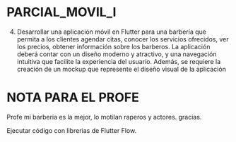 # PARCIAL_MOVIL_I

4.	Desarrollar una aplicación móvil en Flutter para una barbería que permita a los clientes agendar citas, conocer los servicios ofrecidos, ver los precios, obtener información sobre los barberos. La aplicación deberá contar con un diseño moderno y atractivo, y una navegación intuitiva que facilite la experiencia del usuario. Además, se requiere la creación de un mockup que represente el diseño visual de la aplicación 

# NOTA PARA EL PROFE
Profe mi barberia es la mejor, lo motilan raperos y actores. gracias.

Ejecutar código con librerias de Flutter Flow.
